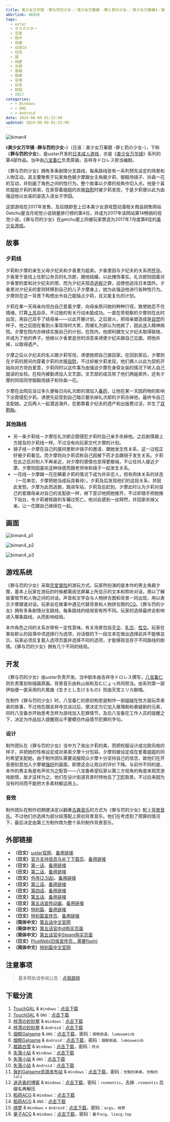 ```yaml
---
title: 美少女万华镜 -罪与罚的少女-／美少女万華鏡 -罪と罰の少女-／美少女万華鏡4／美少女萬華鏡 4／美少女万拔镜／撸出血万华镜／美少女万花筒／Biman 4
abbrlink: 46920
tags:
  - ωstar
  - オメガスター
  - 恋爱
  - 拔作
  - 伪娘
  - 动态CG
  - 狂気
  - 姐
  - 纯爱
  - 女装
  - 悬疑
  - 姐弟
  - 实用
  - 日系
  - 校园
  - 2017
categories:
  - - Windows
  - - ONS
  - - Android
date: 2024-06-09 01:33:00
updated: 2024-06-09 01:33:00
---
```


![biman4](https://unpkg.com/galgame/img/biman4.webp)

《**美少女万华镜 -罪与罚的少女-**》（日语：美少女万華鏡 -罪と罰の少女-），下称《**罪与罚的少女**》，是ωstar开发的[日本成人游戏](https://zh.wikipedia.org/wiki/日本成人遊戲)，亦是《[美少女万华镜](https://zh.wikipedia.org/wiki/美少女万华镜)》系列的第4部作品。当中由[八宝备仁](https://zh.wikipedia.org/wiki/八宝备仁)负责原画，吉祥寺ドロレス担当编剧。

<!-- more -->

《罪与罚的少女》拥有多条剧情分支路线，每条路线皆有一系列预先设定的场景和人物互动。其主要聚焦于玩家角色觋夕摩跟女主角觋夕莉、御殿场镜子、铃森一花的互动，并刻画了角色之间的性行为。整个故事以夕摩的视角作切入点。他是个喜欢姐姐夕莉的弟弟，在家穿着姐姐的衣服[自慰](https://zh.wikipedia.org/wiki/自慰)时被夕莉发现，于是夕莉便以此为由强迫他以女装的姿态入读女子学园。

这部游戏在2017年发售，及后随即登上日本美少女游戏暨动漫相关商品销售网站Getchu屋当月视觉小说销量排行榜的第4位，并成为2017年该网站第14畅销的视觉小说。《罪与罚的少女》在getchu屋上同被玩家票选为2017年7月度第6佳的[美少女游戏](https://zh.wikipedia.org/wiki/美少女遊戲)。

## 故事

### 夕莉线

夕莉和夕摩的亲生父母夕纪夫和夕香里为姐弟。夕香里因与夕纪夫的关系而[怀孕](https://zh.wikipedia.org/wiki/近親繁殖)。夕香里于是找上任职公务员的礼次郎，跟他结婚，以此掩饰事实。礼次郎则因着对夕香里的爱和对夕纪夫的恨，而为夕纪夫捏造[逃税](https://zh.wikipedia.org/wiki/逃稅)之罪，迫使他逃往日本国外。夕香里对夕纪夫的爱则转移到自己的儿子夕摩身上，她为此强迫他进行各种性行为。夕摩则在这一背景下构想出令自己能独占夕莉，且又能复仇的计划。

夕莉在某一天母亲向坦白自己爱着夕摩，向母亲质问她的种种行径，致使她忍不住情绪，打算[上吊](https://zh.wikipedia.org/wiki/上吊)自杀，不过她的有关行动未能成功。一直在旁观察的夕摩则在此时出现，用自己双手了结母亲——以此开展计划。之后放火，把母亲塑造成是[自焚](https://zh.wikipedia.org/wiki/自焚)的样子。他之后因在看到火事现场时大笑，而被礼次郎认为他疯了，因此送入精神病院。夕摩在院内亦继续实施自己的计划，在院内，他顺利跟生父夕纪夫取得联络，并成为了他的养子。他继以夕香里逝世的消息来诱使夕纪夫跟自己见面，把他杀掉，以取得遗产。

夕摩之后以夕纪夫的名义跟夕莉写信，诱使她把自己接回家。在回到家后，夕摩则在夕莉的房间内穿着夕莉的衣服[自慰](https://zh.wikipedia.org/wiki/自慰)，不过却被夕莉发现，他们俩人以此为契机开始向对方坦白爱意，夕莉同时以这件事为由强迫夕摩在身穿女装的情况下转入自己就读的女校。在校内被勤诱加入文艺部。文艺部的成员除了他们两姐弟外，还有夕摩的同班同学御殿场镜子和铃森一花。

夕摩在出院后没过多久便每日向礼次郎的酒加入[春药](https://zh.wikipedia.org/wiki/春药)，让他在某一天因药物的影响下企图侵犯夕莉，诱使先前受到自己暗示要杀掉礼次郎的夕莉杀掉他，最终令自己支配她。之后两人一起潜逃海外，在那靠着夕纪夫的遗产和出版费过活，并生了[双胞胎](https://zh.wikipedia.org/wiki/雙胞胎)。

### 其他路线

- 另一条夕莉线－夕摩在礼次郎企图侵犯夕莉时自己亲手杀掉他。之后剧情跟上方提及的夕莉线一样。不过没有向玩家交代夕摩的计划。
- 镜子线－夕摩在自己的屋间里默许镜子的邀请，跟她发生性关系，这一过程正好被夕莉看见。而夕摩则向夕莉谎称自己因被下药才会跟镜子发生关系。夕莉在此之后对别人不再亲近，对夕摩的感情也变得更极端，不让任何人接近夕摩。夕摩则因喜欢这种快感而跟老师咲和镜子一起发生关系。
- 一花线－夕摩跟一花在瞒着夕莉的情况下成为并非恋人，但有肉体关系的状态（一花单恋，夕摩把她当成玩具看待）。夕莉及后发现他们的这段关系，并因此发怒。夕摩为此而逃跑，跑进车站，夕莉及后赶到。夕摩此时认为夕莉对自己的爱跟母亲对自己的支配欲一样，继下意识地把她推开，不过却错手把她推下站台，令夕莉被铁路列车辗过死亡。他对此感到一丝释然，并回家杀掉父亲。让一花跟自己继续在一起。

## 画面

![biman4_p1](https://unpkg.com/galgame/img/biman4_p1.webp)

![biman4_p2](https://unpkg.com/galgame/img/biman4_p2.webp)

![biman4_p3](https://unpkg.com/galgame/img/biman4_p3.webp)

## 游戏系统

《罪与罚的少女》采取[恋爱冒险](https://zh.wikipedia.org/wiki/戀愛冒險)的游玩方式。玩家所扮演的是本作的男主角觋夕摩，基本上玩家在游玩的时候都需阅览屏幕上所显示的文本和聆听对话，用以了解故事情节和人物之间的对话。声音和文字会与人物拼合图和背景一同出现，用以表示夕摩跟谁对话。玩家会在故事中遇见代替背景和人物拼合图的[CG](https://zh.wikipedia.org/wiki/计算机图形)。《罪与罚的少女》拥有多条剧情分支路线，每条路线的结局皆有所不同。玩家的选择最终会影响进入哪条路线，从而影响结局。

本作角色之间的关系亦带有一定性意味。有关场景包括[手交](https://zh.wikipedia.org/wiki/手交)、[乳交](https://zh.wikipedia.org/wiki/乳交)、[性交](https://zh.wikipedia.org/wiki/性交)。玩家在某些默认的段落中须选择行为选项，对话框的下一段文本在做出选择前并不能够显示。玩家必须反复载入选项页面并选择不同的选项，才能够观览存于不同路线的剧情。《罪与罚的少女》拥有几个不同的结局。

## 开发

《罪与罚的少女》由ωstar负责开发。当中剧本由吉祥寺ドロレス撰写，[八宝备仁](https://zh.wikipedia.org/wiki/八宝备仁)则负责策划和描画原画。背景音乐由秋山裕和及むにょっ共同担当。由系列第一部伊始便一直采用的片尾曲《生きとし生けるもの》则由天宮エリカ献唱。

在制作《罪与罚的少女》时，八宝备仁的原初构思是制作一部姐姐在性方面玩弄弟弟的故事，不过他在跟吉祥寺交谈过后，便决定为它加入推理剧和悬疑剧的元素，同时八宝备亦开始思考怎样为游戏加入犯罪情节。及后八宝备在工作人员的提醒之下，决定为作品加入提醒观众不要模彷作品情节犯罪的字句。

### 设计

制作团队在《罪与罚的少女》当中为了突出夕莉的美，而把校服设计成北欧风格的样子，并把她的性格设定成对弟弟夕摩十分包容。夕摩则被设定成在爱着姐姐的同时希望支配她。由于制作团队需要说服观众夕摩十分坚持自己的信念，故他们在开首便刻意加入夕摩被[强奸](https://zh.wikipedia.org/wiki/強姦)的画面，即使这会让观众的评价下降。与前作不同的是，本作的男主角是有声优为之配音——八宝备希望玩家以第三方视角的角度来观赏游戏剧情，故才这样为之。他们在设计街道背景时特地去了[下町](https://zh.wikipedia.org/wiki/下町)取景。不过后来因为没有时间而不能把大多素材都运用上。

### 音效

制作团队在制作初期便决定以翻奏[古典音乐](https://zh.wikipedia.org/wiki/古典音樂)的方式为《罪与罚的少女》配上[背景音乐](https://zh.wikipedia.org/wiki/背景音乐)。不过他们亦选择为部分段落配上原创背景音乐。他们在考虑到了预算的情况下，最后决定由第三方制作商为整个系列制作背景音乐。

## 外部链接

- **（日文）**[ωstar官网](http://www.favo-soft.jp/omega-star/)、[备用链接](http://www.omega-star.jp)
- **（日文）**[官方支持信息与补丁下载页](http://www.favo-soft.jp/omega-star/support.html)、[备用链接](http://www.omega-star.jp/support.html)
- **（日文）**[第一话](http://www.favo-soft.jp/omega-star/bimanhtml/index.html)、[备用链接](http://www.omega-star.jp/bimanhtml/index.html)
- **（日文）**[第二话](http://www.favo-soft.jp/omega-star/biman2html/index.html)、[备用链接](http://www.omega-star.jp/biman2html/index.html)
- **（日文）**[外传(2.5话)](http://www.favo-soft.jp/omega-star/bimanharuhtml/index.html)、[备用链接](http://www.omega-star.jp/bimanharuhtml/index.html)
- **（日文）**[第三话](http://www.favo-soft.jp/omega-star/biman3html/index.html)、[备用链接](http://www.omega-star.jp/biman3html/index.html)
- **（日文）**[第四话](http://www.favo-soft.jp/omega-star/biman4html/index.html)、[备用链接](http://www.omega-star.jp/biman4html/index.html)
- **（日文）**[第五话](http://www.favo-soft.jp/omega-star/biman5html/index.html)、[备用链接](http://www.omega-star.jp/biman5html/index.html)
- **（日文）**[第五话宣传动画](http://www.favo-soft.jp/omega-star/biman5html/open.html)、[备用链接](http://www.omega-star.jp/biman5html/open.html)
- **（日文）**[特别篇](http://www.favo-soft.jp/omega-star/ibun/index.html)、[备用链接](http://www.omega-star.jp/ibun/index.html)
- **（日文）**[特别篇宣传页](http://www.favo-soft.jp/omega-star/ibun_brandnew.html)、[备用链接](http://www.omega-star.jp/ibun_brandnew.html)
- **（简体中文）**[第五话中文官网](https://bishojomangekyo.com/)
- **（简体中文）**[第五话官中dl购买页面](https://www.dlsite.com/pro/work/=/product_id/VJ013799.html)
- **（简体中文）**[第五话官中Steam购买页面](https://store.steampowered.com/app/1310990)
- **（日文）**[PlusWeb(旧版宣传页，需要flash)](http://www.plus01.jp/htdocs/biman/bisyo.html)
- **（简体中文）**[特别篇中文官网](https://bishojomangekyo.com/ibun/)

## 注意事项

> 基本帮助请参阅公告：[点我跳转](/p/announcement/)

## 下载分流

1. [TouchGAL](https://www.touchgal.com/) & `Windows`：[点击下载](https://pan.touchgal.net/s/jY5U9)
2. [TouchGAL](https://www.touchgal.com/) & `ONS`：[点击下载](https://pan.touchgal.net/s/L2BtZ)
3. [梓澪の妙妙屋](https://zi0.cc/) & `Windows`：[点击下载](https://zi0.cc/d/%2C%E3%80%90ADV-%E5%86%92%E9%99%A9%E6%B8%B8%E6%88%8F%E3%80%91/%E3%80%90PC%2B%E5%AE%89%E5%8D%93%E3%80%91%E7%BE%8E%E5%B0%91%E5%A5%B3%E4%B8%87%E5%8D%8E%E9%95%9C%E7%B3%BB%E5%88%971-5/PC/4-%E7%BE%8E%E5%B0%91%E5%A5%B3%E4%B8%87%E5%8D%8E%E9%95%9C%20-%E7%BD%AA%E4%B8%8E%E7%BD%9A%E7%9A%84%E5%B0%91%E5%A5%B3-.zip?sign=YlUt2iFEiTEs73K2m4PweC8EWa4__j5HgQE8vj9FceE=:0)
4. [梓澪の妙妙屋](https://zi0.cc/) & `Android`：[点击下载](https://zi0.cc/d/%2C%E3%80%90ADV-%E5%86%92%E9%99%A9%E6%B8%B8%E6%88%8F%E3%80%91/%E3%80%90PC%2B%E5%AE%89%E5%8D%93%E3%80%91%E7%BE%8E%E5%B0%91%E5%A5%B3%E4%B8%87%E5%8D%8E%E9%95%9C%E7%B3%BB%E5%88%971-5/%E5%AE%89%E5%8D%93/4-%E7%BE%8E%E5%B0%91%E5%A5%B3%E4%B8%87%E5%8D%8E%E9%95%9C%20-%E7%BD%AA%E4%B8%8E%E7%BD%9A%E7%9A%84%E5%B0%91%E5%A5%B3.7z?sign=V9jRDktD_Vpb3RbF-XWShCYBynSzXb1QzgQsJ7HUnXg=:0)
5. [烟郁Galgame](https://yanyugal.top/) & `ONS`：[点击下载](https://yanyugal.top/d/disk1/%E5%B0%8F%E5%B0%8F%E7%9A%84%E5%88%86%E4%BA%AB%EF%BC%88PC%EF%BC%86%E5%AE%89%E5%8D%93%EF%BC%89/%E5%AE%89%E5%8D%93/ons/%E4%B8%87%E5%8D%8E%E9%95%9C%E5%90%88%E9%9B%86/%E7%BE%8E%E5%B0%91%E5%A5%B3%E4%B8%87%E5%8D%8E%E9%95%9C4.7z)，密码：`烟郁频道`、`lumouweinb`
6. [烟郁Galgame](https://yanyugal.top/) & `Android`：[点击下载](https://yanyugal.top/d/disk1/%E5%B0%8F%E5%B0%8F%E7%9A%84%E5%88%86%E4%BA%AB%EF%BC%88PC%EF%BC%86%E5%AE%89%E5%8D%93%EF%BC%89/%E5%AE%89%E5%8D%93/%E7%9B%B4%E8%A3%85%E5%AE%89%E8%A3%85%E5%8C%85/%E7%BE%8E%E5%B0%91%E5%A5%B3%E4%B8%87%E5%8D%8E%E9%95%9C/%E7%BE%8E%E5%B0%91%E5%A5%B3%E4%B8%87%E5%8D%8E%E9%95%9C4.7z)，密码：`烟郁频道`、`lumouweinb`
7. [姬路白雪](https://pan.jlbx.xyz/) & `Windows`：[点击下载](https://pan.jlbx.xyz/?s=%E7%BE%8E%E5%B0%91%E5%A5%B3%E4%B8%87%E5%8D%8E%E9%95%9C4)，密码：`终点`
8. [失落小站](https://www.shinnku.com/) & `Windows`：[点击下载](https://www.shinnku.com/api/download/0/win/%E7%BE%8E%E5%B0%91%E5%A5%B3%E4%B8%87%E5%8D%8E%E9%95%9C4-%E7%BD%AA%E4%B8%8E%E7%BD%9A%E7%9A%84%E5%B0%91%E5%A5%B3.7z)
9. [失落小站](https://www.shinnku.com/) & `ONS`：[点击下载](https://www.shinnku.com/api/download/0/ons/%E7%BE%8E%E5%B0%91%E5%A5%B3%E4%B8%87%E5%8D%8E%E9%95%9C4%E7%BD%AA%E4%B8%8E%E7%BD%9A%E7%9A%84%E5%B0%91%E5%A5%B3v1.0.zip)
10. [失落小站](https://www.shinnku.com/) & `Android`：[点击下载](https://www.shinnku.com/api/download/0/apk/%E5%86%B7%E7%8B%90/1001-1500/1069-%E7%BE%8E%E5%B0%91%E5%A5%B3%E4%B8%87%E5%8D%8E%E9%95%9C4.apk)
11. [我的Galgame资源发布站](https://www.ttloli.com/) & `Windows`：[点击下载](https://www.ttloli.com/meishaonvwanhuajing-zuiyufadeshaonv.html)，密码：`忧郁的弟弟`、`忧郁的loli`
12. [迷迭香的博客](https://rosmontis.com/) & `Windows`：[点击下载](https://drive.rosmontis.com/s/W2oU7)，密码：`rosmontis`，去掉 `.rosmontis` 后缀名再解压
13. [稻荷ACG](https://sakustar.moe/) & `Windows`：[点击下载](https://sakustar.me/art/223)
14. [稻荷ACG](https://sakustar.moe/) & `ONS`：[点击下载](https://sakustar.me/art/591)
15. [绮梦](https://acgs.one/) & `Windows` + `Android`：[点击下载](https://acgs.one/game/53.html)，密码：`acgs`、`绮梦`
16. [量子ACG](https://lzacg.org/) & `Windows`：[点击下载](https://lzacg.org/6058)，密码：`量子acg`、`lzacg.top`
